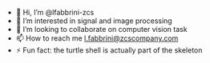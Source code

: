 - 👋 Hi, I’m @lfabbrini-zcs
- 👀 I’m interested in signal and image processing
- 💞️ I’m looking to collaborate on computer vision task
- 📫 How to reach me l.fabbrini@zcscompany.com
- ⚡ Fun fact: the turtle shell is actually part of the skeleton

<!---
lfabbrini-zcs/lfabbrini-zcs is a ✨ special ✨ repository because its `README.md` (this file) appears on your GitHub profile.
You can click the Preview link to take a look at your changes.
--->
